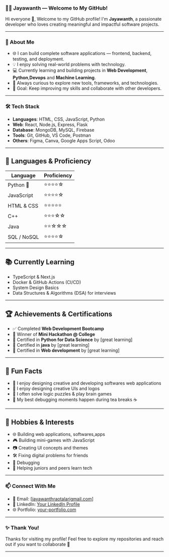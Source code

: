 ### 🧑‍💻 Jayawanth — Welcome to My GitHub!

Hi everyone 👋,
Welcome to my GitHub profile! I'm **Jayawanth**, a passionate developer who loves creating meaningful and impactful software projects.

---

### 🚀 About Me

* 🌐 I can build complete software applications — frontend, backend, testing, and deployment.
* 💡 I enjoy solving real-world problems with technology.
* 💻 Currently learning and building projects in **Web Development**, **Python**,**Devops** and **Machine Learning**.
* 🔭 Always curious to explore new tools, frameworks, and technologies.
* 🎯 Goal: Keep improving my skills and collaborate with other developers.

---

### 🛠️ Tech Stack

* **Languages**: HTML, CSS, JavaScript, Python
* **Web**: React, Node.js, Express, Flask
* **Database**: MongoDB, MySQL, Firebase
* **Tools**: Git, GitHub, VS Code, Postman
* **Others**: Figma, Canva, Google Apps Script, Odoo

---

## 🧠 Languages & Proficiency

| Language     | Proficiency |
|--------------|-------------|
| Python 🐍    | ⭐⭐⭐⭐☆       |
| JavaScript   | ⭐⭐⭐⭐☆       |
| HTML & CSS   | ⭐⭐⭐⭐⭐       |
| C++          | ⭐⭐⭐☆☆       |
| Java         | ⭐⭐☆☆☆       |
| SQL / NoSQL  | ⭐⭐⭐⭐☆       |

---

## 📚 Currently Learning

- TypeScript & Next.js
- Docker & GitHub Actions (CI/CD)
- System Design Basics
- Data Structures & Algorithms (DSA) for interviews

---

## 🏆 Achievements & Certifications

- ✅ Completed **Web Development Bootcamp**
- 🥇 Winner of **Mini Hackathon @ College**
- 📜 Certified in **Python for Data Science** by [great learning]
- 📜 Certified in **java** by [great learning]
- 📜 Certified in **Web development** by [great learning]


---

## 🧠 Fun Facts

- 🧠 I enjoy designing creative and developing softwares web applications
- 🎨 I enjoy designing creative UIs and logos
- 🧩 I often solve logic puzzles & play brain games
- 🧋 My best debugging moments happen during tea breaks ☕

---

## 🧃 Hobbies & Interests

- 🌐 Building web applications, softwares,apps
- 🎮 Building mini-games with JavaScript
- 📷 Creating UI concepts and themes
- 🛠️ Fixing digital problems for friends
- 🔧 Debugging
- 💬 Helping juniors and peers learn tech

---

### 📫 Connect With Me

* 📧 Email: \[[jayawanthraotalarigmail.com](mailto:your-email@example.com)]
* 💼 LinkedIn: [Your LinkedIn Profile](https://www.linkedin.com/in/your-profile)
* 🌐 Portfolio: [your-portfolio.com](https://your-portfolio.com)

---

### ✨ Thank You!

Thanks for visiting my profile! Feel free to explore my repositories and reach out if you want to collaborate 🚀

---
